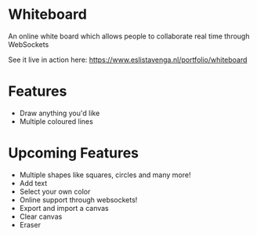 # Whiteboard
An online white board which allows people to collaborate real time through WebSockets

See it live in action here: https://www.eslistavenga.nl/portfolio/whiteboard


# Features
- Draw anything you'd like
- Multiple coloured lines

# Upcoming Features
- Multiple shapes like squares, circles and many more!
- Add text
- Select your own color
- Online support through websockets!
- Export and import a canvas
- Clear canvas
- Eraser
